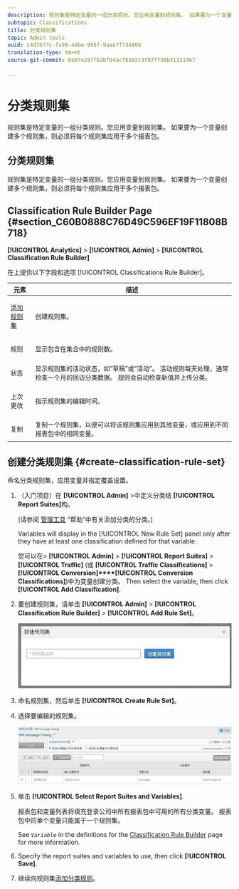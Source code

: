 ```yaml
---
description: 规则集是特定变量的一组分类规则。您应用变量到规则集。 如果要为一个变量创建多个规则集，则必须将每个规则集应用于多个报表包。
subtopic: Classifications
title: 分类规则集
topic: Admin tools
uuid: c4d7b77c-fa98-44be-955f-9aee7f73480b
translation-type: tm+mt
source-git-commit: 0e97e28ffb2bf94acfb382c3f97ff30b31321467

---
```



# 分类规则集

规则集是特定变量的一组分类规则。您应用变量到规则集。 如果要为一个变量创建多个规则集，则必须将每个规则集应用于多个报表包。

## 分类规则集

规则集是特定变量的一组分类规则。您应用变量到规则集。 如果要为一个变量创建多个规则集，则必须将每个规则集应用于多个报表包。

## Classification Rule Builder Page {#section_C60B0888C76D49C596EF19F11808B718}

**[!UICONTROL Analytics]** > **[!UICONTROL Admin]** > **[!UICONTROL Classification Rule Builder]**

在上提供以下字段和选项 [!UICONTROL Classifications Rule Builder]。

<table id="table_A5D92409969747E39E041216A5AA32CD"> 
 <thead> 
  <tr> 
   <th colname="col1" class="entry"> 元素 </th> 
   <th colname="col2" class="entry"> 描述 </th> 
  </tr> 
 </thead>
 <tbody> 
  <tr> 
   <td colname="col1"> <p><a href="/help/components/c-classifications2/crb/classification-rule-set.md"  > 添加规则集</a> </p> </td> 
   <td colname="col2"> <p>创建规则集。 </p> </td> 
  </tr> 
  <tr> 
   <td colname="col1"> <p>规则 </p> </td> 
   <td colname="col2"> 显示包含在集合中的规则数。 </td> 
  </tr> 
  <tr> 
   <td colname="col1"> <p>状态 </p> </td> 
   <td colname="col2"> 显示规则集的活动状态，如“草稿”或“活动”。 活动规则每天处理，通常检查一个月的回访分类数据。 规则会自动检查新值并上传分类。 </td> 
  </tr> 
  <tr> 
   <td colname="col1"> <p>上次更改 </p> </td> 
   <td colname="col2"> 指示规则集的编辑时间。 </td> 
  </tr> 
  <tr> 
   <td colname="col1"> <p>复制 </p> </td> 
   <td colname="col2"> 复制一个规则集，以便可以将该规则集应用到其他变量，或应用到不同报表包中的相同变量。 </td> 
  </tr> 
 </tbody> 
</table>

## 创建分类规则集 {#create-classification-rule-set}

命名分类规则集，应用变量并指定覆盖设置。

1. （入门项目）在 **[!UICONTROL Admin]** >中定义分类结 **[!UICONTROL Report Suites]**&#x200B;构。

   (请参阅 [管理工具](https://marketing.adobe.com/resources/help/en_US/reference/classifications.html) “帮助”中有关添加分类的分类。)

   Variables will display in the [!UICONTROL New Rule Set] panel only after they have at least one classification defined for that variable.

   您可以在> **[!UICONTROL Admin]** > **[!UICONTROL Report Suites]** > **[!UICONTROL Traffic]** (或 **[!UICONTROL Traffic Classifications]** > **[!UICONTROL Conversion]****[!UICONTROL Conversion Classifications]**)中为变量创建分类。 Then select the variable, then click **[!UICONTROL Add Classification]**.

1. 要创建规则集，请单击 **[!UICONTROL Admin]** > **[!UICONTROL Classification Rule Builder]** > **[!UICONTROL Add Rule Set]**。

   ![](assets/new_rule_set.png)

1. 命名规则集，然后单击 **[!UICONTROL Create Rule Set]**。
1. 选择要编辑的规则集。

   ![](assets/classification_rules_page.png)

1. 单击 **[!UICONTROL Select Report Suites and Variables]**.

   报表包和变量列表将填充登录公司中所有报表包中可用的所有分类变量。 报表包中的单个变量只能属于一个规则集。

   See *`Variable`* in the definitions for the [Classification Rule Builder](/help/components/c-classifications2/crb/classification-rule-definitions.md) page for more information.
1. Specify the report suites and variables to use, then click **[!UICONTROL Save]**.
1. 继续向规则集[添加分类规则](/help/components/c-classifications2/crb/classification-rule-set.md)。
